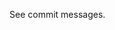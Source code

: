 <!--
  Make sure you've read the contributiong guidelines, they are outlined in
  CONTRIBUTING.md.
-->

See commit messages.
